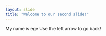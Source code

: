 ```yaml
---
layout: slide
title: "Welcome to our second slide!"
---
```

My name is ege
Use the left arrow to go back!

